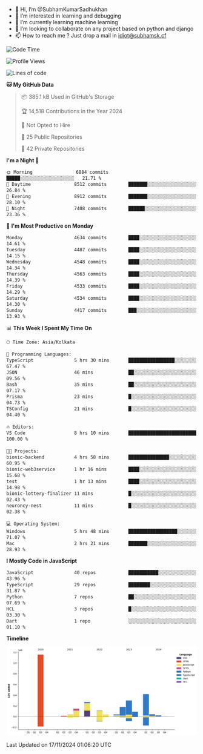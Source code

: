 - 👋 Hi, I’m @SubhamKumarSadhukhan
- 👀 I’m interested in learning and debugging
- 🌱 I’m currently learning machine learning
- 💞️ I’m looking to collaborate on any project based on python and django
- 📫 How to reach me ?
      Just drop a mail in idiot@subhamsk.cf

<!---
SubhamKumarSadhukhan/SubhamKumarSadhukhan is a ✨ special ✨ repository because its `README.md` (this file) appears on your GitHub profile.
You can click the Preview link to take a look at your changes.
--->


<!--START_SECTION:waka-->
![Code Time](http://img.shields.io/badge/Code%20Time-2%2C628%20hrs%2029%20mins-blue)

![Profile Views](http://img.shields.io/badge/Profile%20Views-3-blue)

![Lines of code](https://img.shields.io/badge/From%20Hello%20World%20I%27ve%20Written-2.8%20million%20lines%20of%20code-blue)

**🐱 My GitHub Data** 

> 📦 385.1 kB Used in GitHub's Storage 
 > 
> 🏆 14,518 Contributions in the Year 2024
 > 
> 🚫 Not Opted to Hire
 > 
> 📜 25 Public Repositories 
 > 
> 🔑 42 Private Repositories 
 > 
**I'm a Night 🦉** 

```text
🌞 Morning                6884 commits        █████░░░░░░░░░░░░░░░░░░░░   21.71 % 
🌆 Daytime                8512 commits        ███████░░░░░░░░░░░░░░░░░░   26.84 % 
🌃 Evening                8912 commits        ███████░░░░░░░░░░░░░░░░░░   28.10 % 
🌙 Night                  7408 commits        ██████░░░░░░░░░░░░░░░░░░░   23.36 % 
```
📅 **I'm Most Productive on Monday** 

```text
Monday                   4634 commits        ████░░░░░░░░░░░░░░░░░░░░░   14.61 % 
Tuesday                  4487 commits        ████░░░░░░░░░░░░░░░░░░░░░   14.15 % 
Wednesday                4548 commits        ████░░░░░░░░░░░░░░░░░░░░░   14.34 % 
Thursday                 4563 commits        ████░░░░░░░░░░░░░░░░░░░░░   14.39 % 
Friday                   4533 commits        ████░░░░░░░░░░░░░░░░░░░░░   14.29 % 
Saturday                 4534 commits        ████░░░░░░░░░░░░░░░░░░░░░   14.30 % 
Sunday                   4417 commits        ███░░░░░░░░░░░░░░░░░░░░░░   13.93 % 
```


📊 **This Week I Spent My Time On** 

```text
🕑︎ Time Zone: Asia/Kolkata

💬 Programming Languages: 
TypeScript               5 hrs 30 mins       █████████████████░░░░░░░░   67.47 % 
JSON                     46 mins             ██░░░░░░░░░░░░░░░░░░░░░░░   09.56 % 
Bash                     35 mins             ██░░░░░░░░░░░░░░░░░░░░░░░   07.17 % 
Prisma                   23 mins             █░░░░░░░░░░░░░░░░░░░░░░░░   04.73 % 
TSConfig                 21 mins             █░░░░░░░░░░░░░░░░░░░░░░░░   04.40 % 

🔥 Editors: 
VS Code                  8 hrs 10 mins       █████████████████████████   100.00 % 

🐱‍💻 Projects: 
bionic-backend           4 hrs 58 mins       ███████████████░░░░░░░░░░   60.95 % 
bionic-web3service       1 hr 16 mins        ████░░░░░░░░░░░░░░░░░░░░░   15.68 % 
test                     1 hr 13 mins        ████░░░░░░░░░░░░░░░░░░░░░   14.98 % 
bionic-lottery-finalizer 11 mins             █░░░░░░░░░░░░░░░░░░░░░░░░   02.43 % 
neuroncy-nest            11 mins             █░░░░░░░░░░░░░░░░░░░░░░░░   02.38 % 

💻 Operating System: 
Windows                  5 hrs 48 mins       ██████████████████░░░░░░░   71.07 % 
Mac                      2 hrs 21 mins       ███████░░░░░░░░░░░░░░░░░░   28.93 % 
```

**I Mostly Code in JavaScript** 

```text
JavaScript               40 repos            ███████████░░░░░░░░░░░░░░   43.96 % 
TypeScript               29 repos            ████████░░░░░░░░░░░░░░░░░   31.87 % 
Python                   7 repos             ██░░░░░░░░░░░░░░░░░░░░░░░   07.69 % 
HCL                      3 repos             █░░░░░░░░░░░░░░░░░░░░░░░░   03.30 % 
Dart                     1 repo              ░░░░░░░░░░░░░░░░░░░░░░░░░   01.10 % 
```



**Timeline**

![Lines of Code chart](https://raw.githubusercontent.com/SubhamKumarSadhukhan/SubhamKumarSadhukhan/main/assets/bar_graph.png)


 Last Updated on 17/11/2024 01:06:20 UTC
<!--END_SECTION:waka-->
